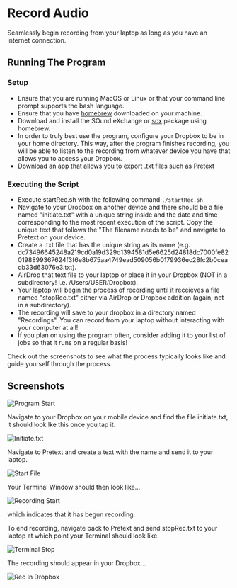 # Record Audio

Seamlessly begin recording from your laptop as long as you have an internet connection.

## Running The Program

### Setup
* Ensure that you are running MacOS or Linux or that your command line prompt supports the bash language.
* Ensure that you have [homebrew](https://brew.sh/) downloaded on your machine.
* Download and install the SOund eXchange or [sox](https://formulae.brew.sh/formula/sox) package using homebrew.
* In order to truly best use the program, configure your Dropbox to be in your home directory. This way, after the program finishes recording, you will be able to listen to the recording from whatever device you have that allows you to access your Dropbox.
* Download an app that allows you to export .txt files such as [Pretext](https://apps.apple.com/us/app/pretext/id1347707000)

### Executing the Script
* Execute startRec.sh with the following command `./startRec.sh`
* Navigate to your Dropbox on another device and there should be a file named "initiate.txt" with a unique string inside and the date and time corresponding to the most recent execution of the script.  Copy the unique text that follows the "The filename needs to be" and navigate to Pretext on your device. 
* Create a .txt file that has the unique string as its name (e.g. dc73496645248a219cd0a19d329d1394581d5e6625d24818dc7000fe820198899367624f3f6e8b675aa4749ead509056b0179936ec28fc2b0ceadb33d63076e3.txt). 
* AirDrop that text file to your laptop or place it in your Dropbox (NOT in a subdirectory! i.e. /Users/USER/Dropbox).
* Your laptop will begin the process of recording until it receieves a file named "stopRec.txt" either via AirDrop or Dropbox addition (again, not in a subdirectory).
* The recording will save to your dropbox in a directory named "Recordings". You can record from your laptop without interacting with your computer at all! 
* If you plan on using the program often, consider adding it to your list of jobs so that it runs on a regular basis!

Check out the screenshots to see what the process typically looks like and guide yourself through the process.

## Screenshots

![Program Start](https://github.com/nthimothe/RecordAuido/blob/master/RecordAudio/Screenshots/programStart.png)

Navigate to your Dropbox on your mobile device and find the file initiate.txt, it should look lke this once you tap it.

![Initiate.txt](https://github.com/nthimothe/RecordAudio/blob/master/RecordAudio/Screenshots/initiateInDropbox.JPG)

Navigate to Pretext and create a text with the name and send it to your laptop.

![Start File](https://github.com/nthimothe/RecordAudio/blob/master/RecordAudio/Screenshots/pretextStart.PNG)

Your Terminal Window should then look like...

![Recording Start](https://github.com/nthimothe/RecordAudio/blob/master/RecordAudio/Screenshots/startRecording.png)

which indicates that it has begun recording.

To end recording, navigate back to Pretext and send stopRec.txt to your laptop at which point your Terminal should look like

![Terminal Stop](https://github.com/nthimothe/RecordAudio/blob/master/RecordAudio/Screenshots/terminalStop.png)

The recording should appear in your Dropbox...

![Rec In Dropbox](https://github.com/nthimothe/RecordAudio/blob/master/RecordAudio/Screenshots/recordingPresent.jpeg)






